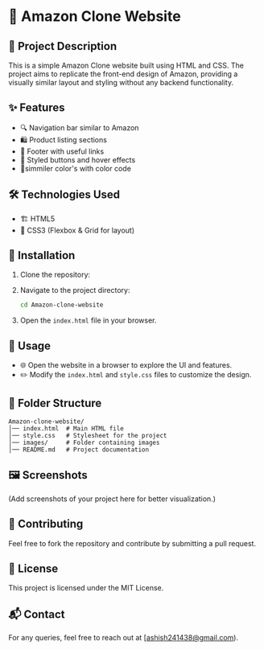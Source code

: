 # 🛒 Amazon Clone Website

## 📌 Project Description
This is a simple Amazon Clone website built using HTML and CSS. The project aims to replicate the front-end design of Amazon, providing a visually similar layout and styling without any backend functionality.

## ✨ Features
- 🔍 Navigation bar similar to Amazon
- 🛍️ Product listing sections
- 🔗 Footer with useful links
- 🎨 Styled buttons and hover effects
- 🎨simmiler color's with color code

## 🛠 Technologies Used
- 🏗️ HTML5
- 🎨 CSS3 (Flexbox & Grid for layout)

## 🚀 Installation
1. Clone the repository:
   
  

2. Navigate to the project directory:
   ```bash
   cd Amazon-clone-website
   ```
3. Open the `index.html` file in your browser.

## 🔧 Usage
- 🌐 Open the website in a browser to explore the UI and features.
- ✏️ Modify the `index.html` and `style.css` files to customize the design.

## 📂 Folder Structure
```
Amazon-clone-website/
│── index.html  # Main HTML file
│── style.css   # Stylesheet for the project
│── images/     # Folder containing images
│── README.md   # Project documentation
```

## 🖼️ Screenshots
(Add screenshots of your project here for better visualization.)

## 🤝 Contributing
Feel free to fork the repository and contribute by submitting a pull request.

## 📜 License
This project is licensed under the MIT License.

## 📬 Contact
For any queries, feel free to reach out at [ashish241438@gmail.com).


